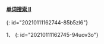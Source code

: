 #### [单词搜索 II](https://leetcode-cn.com/problems/word-search-ii/)
{: id="20210111162744-85b5zl6"}

1、
{: id="20210111162745-94uov3o"}
